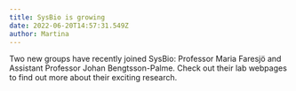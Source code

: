 ```yaml
---
title: SysBio is growing
date: 2022-06-20T14:57:31.549Z
author: Martina
---
```

Two new groups have recently joined SysBio: Professor Maria Faresjö and Assistant Professor Johan Bengtsson-Palme. Check out their lab webpages to find out more about their exciting research.